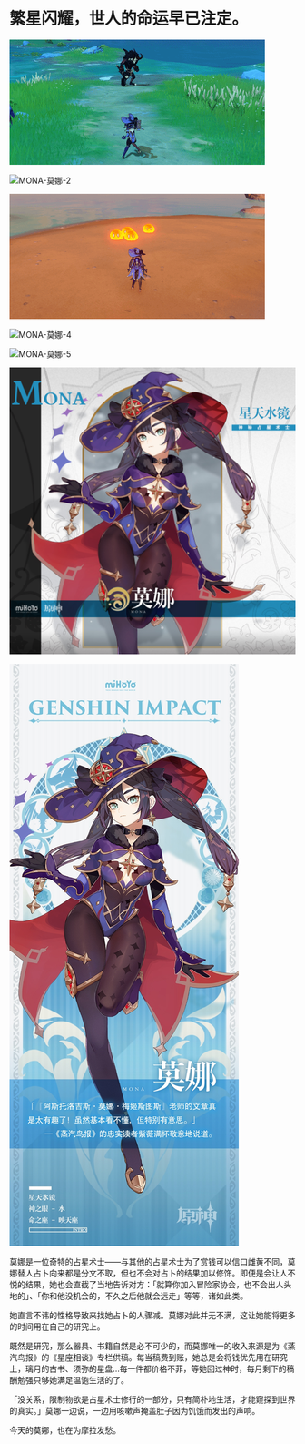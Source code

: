 # 繁星闪耀，世人的命运早已注定。

![MONA-莫娜-1](./../D动图/MONA-莫娜-1.gif)

![MONA-莫娜-2](./../D动图/MONA-莫娜-2.gif)

![MONA-莫娜-3](./../D动图/MONA-莫娜-3.gif)

![MONA-莫娜-4](./../D动图/MONA-莫娜-4.gif)

![MONA-莫娜-5](./../D动图/MONA-莫娜-5.gif)

![MONA-莫娜](./../B方形卡/MONA-莫娜.jpg)

![MONA-莫娜](./../C立绘/MONA-莫娜.jpg)

莫娜是一位奇特的占星术士——与其他的占星术士为了赏钱可以信口雌黄不同，莫娜替人占卜向来都是分文不取，但也不会对占卜的结果加以修饰。即便是会让人不悦的结果，她也会直截了当地告诉对方：「就算你加入冒险家协会，也不会出人头地的」、「你和他没机会的，不久之后他就会远走」等等，诸如此类。



她直言不讳的性格导致来找她占卜的人骤减。莫娜对此并无不满，这让她能将更多的时间用在自己的研究上。



既然是研究，那么器具、书籍自然是必不可少的，而莫娜唯一的收入来源是为《蒸汽鸟报》的《星座相谈》专栏供稿。每当稿费到账，她总是会将钱优先用在研究上，璃月的古书、须弥的星盘…每一件都价格不菲，等她回过神时，每月剩下的稿酬勉强只够她满足温饱生活的了。



「没关系，限制物欲是占星术士修行的一部分，只有简朴地生活，才能窥探到世界的真实。」莫娜一边说，一边用咳嗽声掩盖肚子因为饥饿而发出的声响。



今天的莫娜，也在为摩拉发愁。